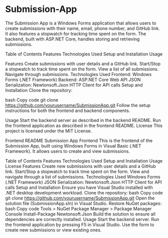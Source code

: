 # Submission-App

The Submission App is a Windows Forms application that allows users to create submissions with their name, email, phone number, and GitHub link. It also features a stopwatch for tracking time spent on the form. The backend, built with ASP.NET Core, handles storing and retrieving submissions.

Table of Contents
Features
Technologies Used
Setup and Installation
Usage

Features
Create submissions with user details and a GitHub link.
Start/Stop a stopwatch to track time spent on the form.
View a list of all submissions.
Navigate through submissions.
Technologies Used
Frontend: Windows Forms (.NET Framework)
Backend: ASP.NET Core Web API
JSON Serialization: Newtonsoft.Json
HTTP Client for API calls
Setup and Installation
Clone the repository:

bash
Copy code
git clone https://github.com/yourusername/SubmissionApp.git
Follow the setup instructions for both the frontend and backend components.

Usage
Start the backend server as described in the backend README.
Run the frontend application as described in the frontend README.
License
This project is licensed under the MIT License.

Frontend README
Submission App Frontend
This is the frontend of the Submission App, built using Windows Forms in Visual Basic (.NET Framework). It allows users to create and view submissions.

Table of Contents
Features
Technologies Used
Setup and Installation
Usage
License
Features
Create new submissions with user details and a GitHub link.
Start/Stop a stopwatch to track time spent on the form.
View and navigate through a list of submissions.
Technologies Used
Windows Forms (.NET Framework)
JSON Serialization: Newtonsoft.Json
HTTP Client for API calls
Setup and Installation
Ensure you have Visual Studio installed with .NET desktop development workload.
Clone the repository:
bash
Copy code
git clone https://github.com/yourusername/SubmissionApp.git
Open the solution file (SubmissionApp.sln) in Visual Studio.
Restore NuGet packages:
bash
Copy code
Tools > NuGet Package Manager > Package Manager Console
Install-Package Newtonsoft.Json
Build the solution to ensure all dependencies are correctly installed.
Usage
Start the backend server.
Run the frontend application by pressing F5 in Visual Studio.
Use the form to create new submissions or view existing ones.


